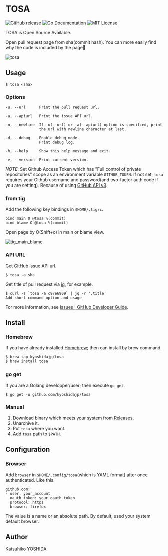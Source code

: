 # TOSA

[![GitHub release](https://img.shields.io/github/release/kyoshidajp/tosa.svg?style=flat-square)][release]
[![Go Documentation](http://img.shields.io/badge/go-documentation-blue.svg?style=flat-square)][godocs]
[![MIT License](http://img.shields.io/badge/license-MIT-blue.svg?style=flat-square)][license]

[release]: https://github.com/kyoshidajp/tosa/releases
[license]: https://github.com/kyoshidajp/tosa/blob/master/LICENSE
[godocs]: http://godoc.org/github.com/kyoshidajp/tosa

TOSA is Open Source Available.

Open pull request page from sha(commit hash). You can more easily find why the code is included by the page:mag_right:

![tosa](https://user-images.githubusercontent.com/3317191/35214690-57fabb5e-ffa5-11e7-90b0-1a1d9f50ebab.gif)

## Usage

```
$ tosa <sha>
```

### Options

```
-u, --url      Print the pull request url.

-a, --apiurl   Print the issue API url.

-n, --newline  If -u(--url) or -a(--apiurl) option is specified, print
               the url with newline character at last.

-d, --debug    Enable debug mode.
               Print debug log.

-h, --help     Show this help message and exit.

-v, --version  Print current version.
```

*NOTE*: Set Github Access Token which has "Full control of private repositories" scope as an environment variable `GITHUB_TOKEN`. If not set, `tosa` requires your Github username and password(and two-factor auth code if you are setting). Because of using [GitHub API v3](https://developer.github.com/v3/).


### from tig

Add the following key bindings in `$HOME/.tigrc`.

```
bind main O @tosa %(commit)
bind blame O @tosa %(commit)
```

Open page by O(Shift+o) in main or blame view.

![tig_main_blame](https://user-images.githubusercontent.com/3317191/34467237-ac5e76f4-ef2e-11e7-889d-6d28bf03b04d.gif)

### API URL

Get GitHub issue API url.

```
$ tosa -a sha
```

Get title of pull request via [jq](https://stedolan.github.io/jq/), for example.

```
$ curl -s `tosa -a c97e6909` | jq -r '.title'
Add short command option and usage
```

For more information, see [Issues \| GitHub Developer Guide](https://developer.github.com/v3/issues/#get-a-single-issue). 

## Install

### Homebrew

If you have already installed [Homebrew](http://brew.sh/); then can install by brew command.

```
$ brew tap kyoshidajp/tosa
$ brew install tosa
```

### go get

If you are a Golang developper/user; then execute `go get`.

```
$ go get -u github.com/kyoshidajp/tosa
```

### Manual

1. Download binary which meets your system from [Releases](release).
1. Unarchive it.
1. Put `tosa` where you want.
1. Add `tosa` path to `$PATH`.

## Configuration

### Browser

Add `browser` in `$HOME/.config/tosa`(which is YAML format) after once authenticated. Like this.

```
github.com:
- user: your_account
  oauth_token: your_oauth_token
  protocol: https
  browser: firefox
```

The value is a name or an absolute path. By default, used your system default browser.

## Author

Katsuhiko YOSHIDA

